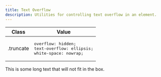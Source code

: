 ```yaml
---
title: Text Overflow
description: Utilities for controlling text overflow in an element.
---
```

<div class="max-h-288 overflow-y-auto mb-lg preflight-revert">
  <table class="vv-table vv-table--inline-spacing">
    <thead class="sticky z-sticky top-0 bg-surface-1">
      <tr>
        <th>
          Class
        </th>
        <th>
          Value
        </th>
      </tr>
    </thead>
    <tbody class="align-baseline">
      <tr>
        <td translate="no" class="font-mono text-accent whitespace-nowrap">
          .truncate
        </td>
        <td translate="no" class="font-mono text-info whitespace-nowrap">
          <pre class="whitespace-pre">
overflow: hidden;
text-overflow: ellipsis;
white-space: nowrap;</pre>
        </td>
      </tr>
    </tbody>
  </table>
</div>
<card-example>
	<div class="container rounded-md bg-surface-1 p-24">
		<div class="w-1/2 truncate">This is some long text that will not fit in the box.</div>
	</div>
</card-example>